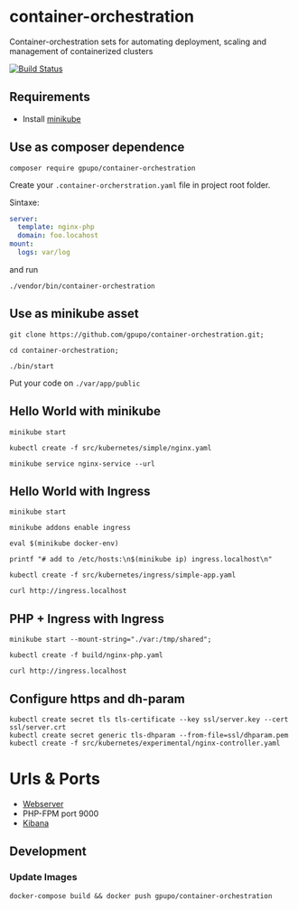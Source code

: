 # container-orchestration

Container-orchestration sets for automating deployment, scaling and management of containerized clusters

[![Build Status](https://secure.travis-ci.org/gpupo/container-orchestration.png?branch=master)](http://travis-ci.org/gpupo/container-orchestration)

## Requirements

- Install [minikube](https://github.com/kubernetes/minikube)


## Use as composer dependence

    composer require gpupo/container-orchestration


Create your `.container-orcherstration.yaml` file in project root folder.

Sintaxe:

```yaml
server:
  template: nginx-php
  domain: foo.locahost
mount:
  logs: var/log
```

and run

    ./vendor/bin/container-orchestration


## Use as minikube asset

    git clone https://github.com/gpupo/container-orchestration.git;

    cd container-orchestration;

    ./bin/start

Put your code on `./var/app/public`


## Hello World with minikube

    minikube start

    kubectl create -f src/kubernetes/simple/nginx.yaml

    minikube service nginx-service --url


## Hello World with Ingress

    minikube start

    minikube addons enable ingress

    eval $(minikube docker-env)

    printf "# add to /etc/hosts:\n$(minikube ip) ingress.localhost\n"

    kubectl create -f src/kubernetes/ingress/simple-app.yaml

    curl http://ingress.localhost


## PHP + Ingress with Ingress

    minikube start --mount-string="./var:/tmp/shared";

    kubectl create -f build/nginx-php.yaml

    curl http://ingress.localhost


## Configure https and dh-param

    kubectl create secret tls tls-certificate --key ssl/server.key --cert ssl/server.crt
    kubectl create secret generic tls-dhparam --from-file=ssl/dhparam.pem
    kubectl create -f src/kubernetes/experimental/nginx-controller.yaml


# Urls & Ports

* [Webserver](http://container-orchestration-app.localhost)
* PHP-FPM port 9000
* [Kibana](http://container-orchestration-app.localhost:8080)


## Development

### Update Images

    docker-compose build && docker push gpupo/container-orchestration
